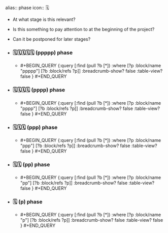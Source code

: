 alias:: phase
icon:: 🗓️
- At what stage is this relevant?
- Is this something to pay attention to at the beginning of the project?
- Can it be postponed for later stages?
- ### 🗓️🗓️🗓️🗓️🗓️ (ppppp) phase
  - #+BEGIN_QUERY
    {:query [:find (pull ?b [*])
      :where
      [?p :block/name "ppppp"]
      [?b :block/refs ?p]]
    :breadcrumb-show? false
    :table-view? false
    }
    #+END_QUERY

- ### 🗓️🗓️🗓️🗓️ (pppp) phase
  - #+BEGIN_QUERY
    {:query [:find (pull ?b [*])
      :where
      [?p :block/name "pppp"]
      [?b :block/refs ?p]]
    :breadcrumb-show? false
    :table-view? false
    }
    #+END_QUERY

- ### 🗓️🗓️🗓️ (ppp) phase
  - #+BEGIN_QUERY
    {:query [:find (pull ?b [*])
      :where
      [?p :block/name "ppp"]
      [?b :block/refs ?p]]
    :breadcrumb-show? false
    :table-view? false
    }
    #+END_QUERY

- ### 🗓️🗓️ (pp) phase
  - #+BEGIN_QUERY
    {:query [:find (pull ?b [*])
      :where
      [?p :block/name "pp"]
      [?b :block/refs ?p]]
    :breadcrumb-show? false
    :table-view? false
    }
    #+END_QUERY

- ### 🗓️ (p) phase
  - #+BEGIN_QUERY
    {:query [:find (pull ?b [*])
      :where
      [?p :block/name "p"]
      [?b :block/refs ?p]]
    :breadcrumb-show? false
    :table-view? false
    }
    #+END_QUERY


